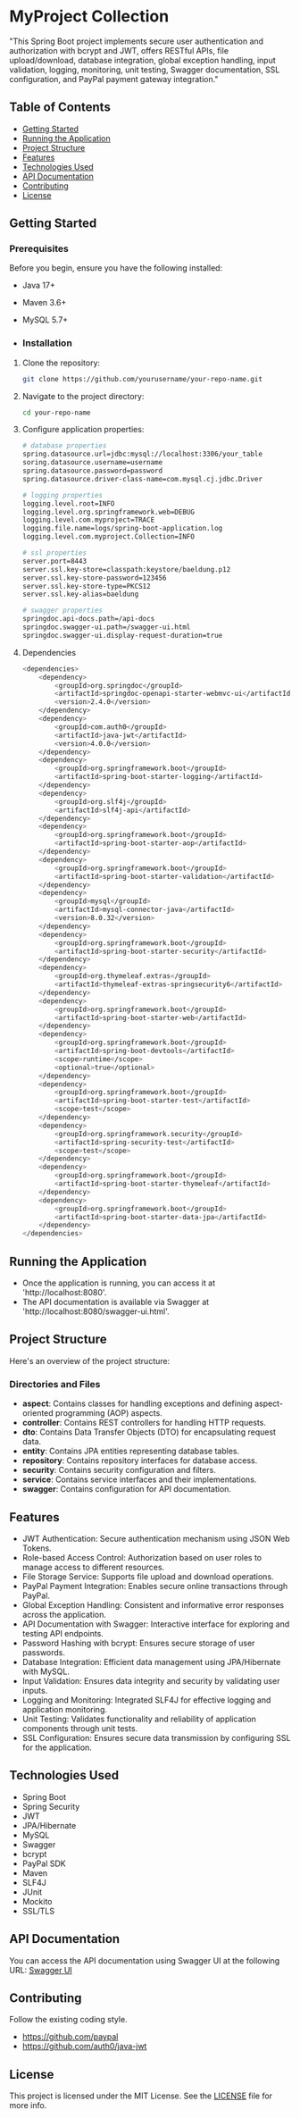 # MyProject Collection

"This Spring Boot project implements secure user authentication and authorization with bcrypt and JWT, offers RESTful APIs, file upload/download, database integration, global exception handling, input validation, logging, monitoring, unit testing, Swagger documentation, SSL configuration, and PayPal payment gateway integration."

## Table of Contents

- [Getting Started](#getting-started)
- [Running the Application](#running-the-application)
- [Project Structure](#project-structure)
- [Features](#features)
- [Technologies Used](#technologies-used)
- [API Documentation](#api-documentation)
- [Contributing](#contributing)
- [License](#license)

## Getting Started

### Prerequisites

Before you begin, ensure you have the following installed:

- Java 17+
- Maven 3.6+
- MySQL 5.7+

- ### Installation

1. Clone the repository:
   ```sh
   git clone https://github.com/yourusername/your-repo-name.git
   
2. Navigate to the project directory:
   ```sh
   cd your-repo-name

3. Configure application properties:
   ```sh
   # database properties
   spring.datasource.url=jdbc:mysql://localhost:3306/your_table
   soring.datasource.username=username
   spring.datasource.password=password
   spring.datasource.driver-class-name=com.mysql.cj.jdbc.Driver

   # logging properties
   logging.level.root=INFO
   logging.level.org.springframework.web=DEBUG
   logging.level.com.myproject=TRACE
   logging.file.name=logs/spring-boot-application.log
   logging.level.com.myproject.Collection=INFO

   # ssl properties
   server.port=8443
   server.ssl.key-store=classpath:keystore/baeldung.p12
   server.ssl.key-store-password=123456
   server.ssl.key-store-type=PKCS12
   server.ssl.key-alias=baeldung

   # swagger properties
   springdoc.api-docs.path=/api-docs
   springdoc.swagger-ui.path=/swagger-ui.html
   springdoc.swagger-ui.display-request-duration=true

4. Dependencies
   ```sh
   <dependencies>
       <dependency>
           <groupId>org.springdoc</groupId>
           <artifactId>springdoc-openapi-starter-webmvc-ui</artifactId>
           <version>2.4.0</version>
       </dependency>
       <dependency>
           <groupId>com.auth0</groupId>
           <artifactId>java-jwt</artifactId>
           <version>4.0.0</version>
       </dependency>
       <dependency>
           <groupId>org.springframework.boot</groupId>
           <artifactId>spring-boot-starter-logging</artifactId>
       </dependency>
       <dependency>
           <groupId>org.slf4j</groupId>
           <artifactId>slf4j-api</artifactId>
       </dependency>
       <dependency>
           <groupId>org.springframework.boot</groupId>
           <artifactId>spring-boot-starter-aop</artifactId>
       </dependency>
       <dependency>
           <groupId>org.springframework.boot</groupId>
           <artifactId>spring-boot-starter-validation</artifactId>
       </dependency>
       <dependency>
           <groupId>mysql</groupId>
           <artifactId>mysql-connector-java</artifactId>
           <version>8.0.32</version>
       </dependency>
       <dependency>
           <groupId>org.springframework.boot</groupId>
           <artifactId>spring-boot-starter-security</artifactId>
       </dependency>
       <dependency>
           <groupId>org.thymeleaf.extras</groupId>
           <artifactId>thymeleaf-extras-springsecurity6</artifactId>
       </dependency>
       <dependency>
           <groupId>org.springframework.boot</groupId>
           <artifactId>spring-boot-starter-web</artifactId>
       </dependency>
       <dependency>
           <groupId>org.springframework.boot</groupId>
           <artifactId>spring-boot-devtools</artifactId>
           <scope>runtime</scope>
           <optional>true</optional>
       </dependency>
       <dependency>
           <groupId>org.springframework.boot</groupId>
           <artifactId>spring-boot-starter-test</artifactId>
           <scope>test</scope>
       </dependency>
       <dependency>
           <groupId>org.springframework.security</groupId>
           <artifactId>spring-security-test</artifactId>
           <scope>test</scope>
       </dependency>
       <dependency>
           <groupId>org.springframework.boot</groupId>
           <artifactId>spring-boot-starter-thymeleaf</artifactId>
       </dependency>
       <dependency>
           <groupId>org.springframework.boot</groupId>
           <artifactId>spring-boot-starter-data-jpa</artifactId>
       </dependency>
   </dependencies>

## Running the Application
- Once the application is running, you can access it at 'http://localhost:8080'.
- The API documentation is available via Swagger at 'http://localhost:8080/swagger-ui.html'.

## Project Structure

Here's an overview of the project structure:


### Directories and Files

- **aspect**: Contains classes for handling exceptions and defining aspect-oriented programming (AOP) aspects.
- **controller**: Contains REST controllers for handling HTTP requests.
- **dto**: Contains Data Transfer Objects (DTO) for encapsulating request data.
- **entity**: Contains JPA entities representing database tables.
- **repository**: Contains repository interfaces for database access.
- **security**: Contains security configuration and filters.
- **service**: Contains service interfaces and their implementations.
- **swagger**: Contains configuration for API documentation.

## Features
- JWT Authentication: Secure authentication mechanism using JSON Web Tokens.
- Role-based Access Control: Authorization based on user roles to manage access to different resources.
- File Storage Service: Supports file upload and download operations.
- PayPal Payment Integration: Enables secure online transactions through PayPal.
- Global Exception Handling: Consistent and informative error responses across the application.
- API Documentation with Swagger: Interactive interface for exploring and testing API endpoints.
- Password Hashing with bcrypt: Ensures secure storage of user passwords.
- Database Integration: Efficient data management using JPA/Hibernate with MySQL.
- Input Validation: Ensures data integrity and security by validating user inputs.
- Logging and Monitoring: Integrated SLF4J for effective logging and application monitoring.
- Unit Testing: Validates functionality and reliability of application components through unit tests.
- SSL Configuration: Ensures secure data transmission by configuring SSL for the application.

## Technologies Used

- Spring Boot
- Spring Security
- JWT
- JPA/Hibernate
- MySQL
- Swagger
- bcrypt
- PayPal SDK
- Maven
- SLF4J
- JUnit
- Mockito
- SSL/TLS

## API Documentation
You can access the API documentation using Swagger UI at the following URL:
[Swagger UI](https://app.swaggerhub.com/apis/DAVID36924_1/SpringBoot-collection-functions-API/v0)

## Contributing
Follow the existing coding style.
- https://github.com/paypal
- https://github.com/auth0/java-jwt

## License
This project is licensed under the MIT License. See the [LICENSE](LICENSE) file for more info.


